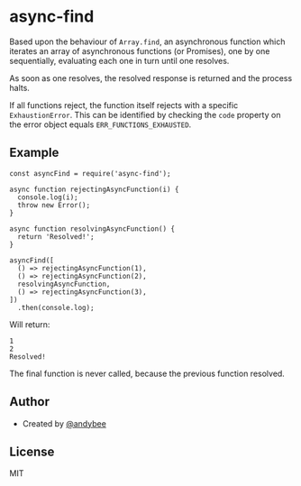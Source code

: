 # async-find

Based upon the behaviour of `Array.find`, an asynchronous function which iterates an array of
asynchronous functions (or Promises), one by one sequentially, evaluating each one in turn until one
resolves.

As soon as one resolves, the resolved response is returned and the process halts.

If all functions reject, the function itself rejects with a specific `ExhaustionError`. This can be
identified by checking the `code` property on the error object equals `ERR_FUNCTIONS_EXHAUSTED`.

## Example

```
const asyncFind = require('async-find');

async function rejectingAsyncFunction(i) {
  console.log(i);
  throw new Error();
}

async function resolvingAsyncFunction() {
  return 'Resolved!';
}

asyncFind([
  () => rejectingAsyncFunction(1),
  () => rejectingAsyncFunction(2),
  resolvingAsyncFunction,
  () => rejectingAsyncFunction(3),
])
  .then(console.log);
```

Will return:

```
1
2
Resolved!
```

The final function is never called, because the previous function resolved.

## Author

- Created by [@andybee](https://twitter.com/andybee)

## License

MIT
